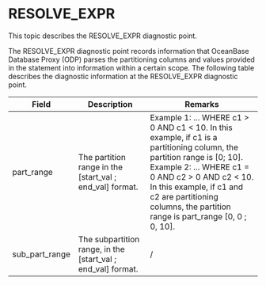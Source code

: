 # RESOLVE_EXPR

This topic describes the RESOLVE_EXPR diagnostic point.

The RESOLVE_EXPR diagnostic point records information that OceanBase Database Proxy (ODP) parses the partitioning columns and values provided in the statement into information within a certain scope. The following table describes the diagnostic information at the RESOLVE_EXPR diagnostic point.

| Field | Description | Remarks |
|-----------|----------|----------|
| part_range | The partition range in the [start_val ; end_val] format. | Example 1: ... WHERE c1 > 0 AND c1 < 10. In this example, if c1 is a partitioning column, the partition range is [0; 10].</br>Example 2: ... WHERE c1 = 0 AND c2 > 0 AND c2 < 10. In this example, if c1 and c2 are partitioning columns, the partition range is part_range [0, 0 ; 0, 10]. |
| sub_part_range | The subpartition range, in the [start_val ; end_val] format. | / |
